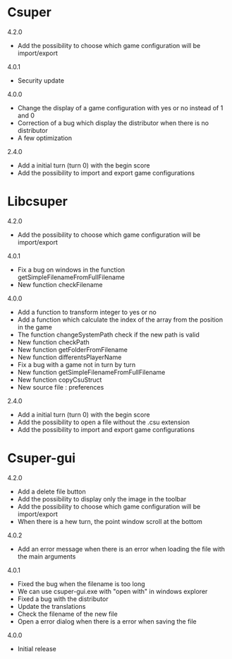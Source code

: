 Csuper
======

4.2.0

* Add the possibility to choose which game configuration will be import/export

4.0.1

* Security update

4.0.0

* Change the display of a game configuration with yes or no instead of 1 and 0
* Correction of a bug which display the distributor when there is no distributor
* A few optimization

2.4.0

* Add a initial turn (turn 0) with the begin score
* Add the possibility to import and export game configurations

Libcsuper
=========

4.2.0

* Add the possibility to choose which game configuration will be import/export

4.0.1

* Fix a bug on windows in the function getSimpleFilenameFromFullFilename
* New function checkFilename

4.0.0

* Add a function to transform integer to yes or no
* Add a function which calculate the index of the array from the position in the game
* The function changeSystemPath check if the new path is valid
* New function checkPath
* New function getFolderFromFilename
* New function differentsPlayerName
* Fix a bug with a game not in turn by turn
* New function getSimpleFilenameFromFullFilename
* New function copyCsuStruct
* New source file : preferences

2.4.0

* Add a initial turn (turn 0) with the begin score
* Add the possibility to open a file without the .csu extension
* Add the possibility to import and export game configurations

Csuper-gui
==========

4.2.0

* Add a delete file button
* Add the possibility to display only the image in the toolbar
* Add the possibility to choose which game configuration will be import/export
* When there is a hew turn, the point window scroll at the bottom

4.0.2

* Add an error message when there is an error when loading the file with the main arguments

4.0.1

* Fixed the bug when the filename is too long
* We can use csuper-gui.exe with "open with" in windows explorer
* Fixed a bug with the distributor
* Update the translations
* Check the filename of the new file
* Open a error dialog when there is a error when saving the file

4.0.0

* Initial release